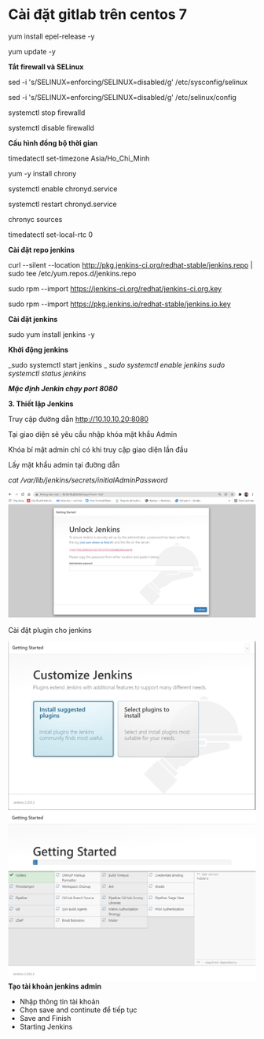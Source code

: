 # Cài đặt gitlab trên centos 7

yum install epel-release -y

yum update -y

**Tắt firewall và SELinux**

sed -i 's/SELINUX=enforcing/SELINUX=disabled/g' /etc/sysconfig/selinux

sed -i 's/SELINUX=enforcing/SELINUX=disabled/g' /etc/selinux/config

systemctl stop firewalld

systemctl disable firewalld

__Cấu hình đồng bộ thời gian__

timedatectl set-timezone Asia/Ho_Chi_Minh

yum -y install chrony

systemctl enable chronyd.service

systemctl restart chronyd.service

chronyc sources

timedatectl set-local-rtc 0


__Cài đặt repo jenkins__

curl --silent --location http://pkg.jenkins-ci.org/redhat-stable/jenkins.repo | sudo tee /etc/yum.repos.d/jenkins.repo

sudo rpm --import https://jenkins-ci.org/redhat/jenkins-ci.org.key

sudo rpm --import https://pkg.jenkins.io/redhat-stable/jenkins.io.key

**Cài đặt jenkins**

sudo yum install jenkins -y

**Khởi động jenkins**

_sudo systemctl start jenkins _
_sudo systemctl enable jenkins_
_sudo systemctl status  jenkins_

**_Mặc định Jenkin chạy port 8080_**

**3. Thiết lập Jenkins**

Truy cập đường dẫn http://10.10.10.20:8080

Tại giao diện sẽ yêu cầu nhập khóa mật khẩu Admin

Khóa bí mật admin chỉ có khi truy cập giao diện lần đầu

Lấy mật khẩu admin tại đường dẫn 

_cat /var/lib/jenkins/secrets/initialAdminPassword_



![](/mkadmin.PNG)

Cài đặt plugin cho jenkins

![](/installplugin.PNG)
![](/installplugin1.PNG)
**Tạo tài khoản jenkins admin**

* Nhập thông tin tài khoản
* Chọn save and continute để tiếp tục
* Save and Finish
* Starting Jenkins
